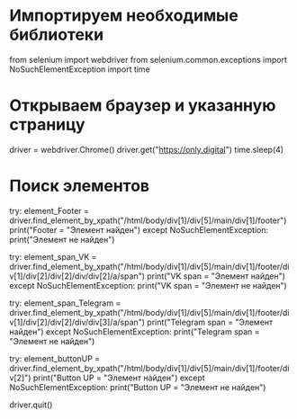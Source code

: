 # Импортируем необходимые библиотеки
from selenium import webdriver
from selenium.common.exceptions import NoSuchElementException
import time

# Открываем браузер и указанную страницу
driver = webdriver.Chrome()
driver.get("https://only.digital")
time.sleep(4)

# Поиск элементов
try:
    element_Footer = driver.find_element_by_xpath("/html/body/div[1]/div[5]/main/div[1]/footer")
    print("Footer = "Элемент найден")
except NoSuchElementException:
    print("Элемент не найден")

try:
    element_span_VK = driver.find_element_by_xpath("/html/body/div[1]/div[5]/main/div[1]/footer/div[1]/div[2]/div[2]/div/div[2]/a/span")
    print("VK span = "Элемент найден")
except NoSuchElementException:
    print("VK span = "Элемент не найден")

try:
    element_span_Telegram = driver.find_element_by_xpath("/html/body/div[1]/div[5]/main/div[1]/footer/div[1]/div[2]/div[2]/div/div[3]/a/span")
    print("Telegram span = "Элемент найден")
except NoSuchElementException:
    print("Telegram span = "Элемент не найден")

try:
    element_buttonUP = driver.find_element_by_xpath("/html/body/div[1]/div[5]/main/div[1]/footer/div[2]")
    print("Button UP = "Элемент найден")
except NoSuchElementException:
    print("Button UP = "Элемент не найден")


driver.quit()

